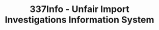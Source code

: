 ---
layout: default
bigquery: https://console.cloud.google.com/bigquery?p=patents-public-data&d=usitc_investigations&page=dataset&project=sheets-management-319211
citation: US International Trade Commission 337Info Unfair Import Investigations Information
  System
contributors: US International Trade Comission
cost: None
description: US International Trade Commission 337Info Unfair Import Investigations
  Information System contains data on investigations done under Section 337. Section
  337 declares the infringement of certain statutory intellectual property rights
  and other forms of unfair competition in import trade to be unlawful practices.
  Most Section 337 investigations involve allegations of patent or registered trademark
  infringement.
documentation: FAQ and tutorial available on the site
last_edit: 04/10/2022, 09:59:57
location: https://pubapps2.usitc.gov/337external/
maintained_by: US International Trade Comission
schema_fields:
- investigationType
- finalIdOnViolationIssue
- patentNumber
- markmanHearing
- teoProceedingInvolved
- internalRemand
- respondent
- actualStartDateEvidHear
- dateOfPublicationFrNotice
- dateComplaintFiled
- ouiiAttorney
- currentStatus
- trademarkNumbers
- scheduledEndDateEvidHear
- finalIdOnViolationDue
- lastUpdated
- aljAssigned
- dateCreated
- scheduledStartDateEvidHear
- teoIdDueDate
- actualEndDateEvidHear
- targetDate
- startDateMarkmanHearing
- investigationNo
- htsNumbers
- invUnfairAct
- gcAttorney
- finalDetViolation
- patentNumbers
- id
- issueDateOtherNonFinal
- complainant
- investigationTermDate
- cafcAppeals
- copyrightNumbers
- teoReliefGranted
- endDateMarkmanHearing
- publication_number
- ouiiParticipation
- title
- teoIdIssueDate
- currentActiveALJ
- finalDetNoViolation
- docketNo
shortname: unfair_import_investigations
tags:
- import
- legal
- trade
timeframe: 2008-2021 (prior to 2008 downloadable as a JSON file)
title: 337Info - Unfair Import Investigations Information System
uuid: 2721f5ec-e599-4890-9265-9706719fc71e
---